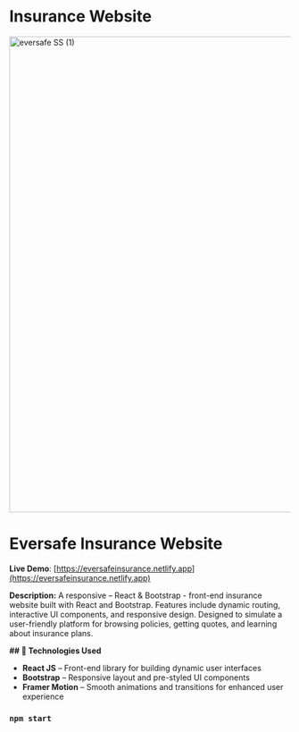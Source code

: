 <h1><b>Insurance Website </b></h1> 
<img width="1000" height="852" alt="eversafe SS (1)" src="https://github.com/user-attachments/assets/c8a02bce-dbf9-4719-9072-5b3dd82075d7" />

# Eversafe Insurance Website

 **Live Demo**: [https://eversafeinsurance.netlify.app](https://eversafeinsurance.netlify.app)


<b>Description:</b>
A responsive  – React & Bootstrap - front-end insurance website built with React and Bootstrap. Features include dynamic routing, interactive UI components, and responsive design. Designed to simulate a user-friendly platform for browsing policies, getting quotes, and learning about insurance plans.<br/>

<b>## 🚀 Technologies Used</b>

- **React JS** – Front-end library for building dynamic user interfaces  
- **Bootstrap** – Responsive layout and pre-styled UI components  
- **Framer Motion** – Smooth animations and transitions for enhanced user experience


### `npm start`

